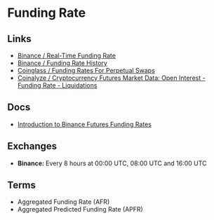# Funding Rate

<!--
https://github.com/jironghuang/fundingrate
https://github.com/yasu21/fr-checker
https://github.com/js-sodasu/binance-funding-rate
-->

## Links

- [Binance / Real-Time Funding Rate](https://www.binance.com/en/futures/funding-history/0)
- [Binance / Funding Rate History](https://binance.com/en/futures/funding-history/1)
- [Coinglass / Funding Rates For Perpetual Swaps](https://www.coinglass.com/FundingRate)
- [Coinalyze / Cryptocurrency Futures Market Data: Open Interest - Funding Rate - Liquidations](https://coinalyze.net/futures-data/coins/)

## Docs

- [Introduction to Binance Futures Funding Rates](https://www.binance.com/en/support/faq/360033525031)

<!--
< -0,01% bullish
0,01% neutral
> 0,01% bearish
-->

## Exchanges

- **Binance:** Every 8 hours at 00:00 UTC, 08:00 UTC and 16:00 UTC

<!--
Brazil 05:00 UTC, 13:00 UTC and 21:00 UTC
-->

## Terms

- Aggregated Funding Rate (AFR)
- Aggregated Predicted Funding Rate (APFR)
